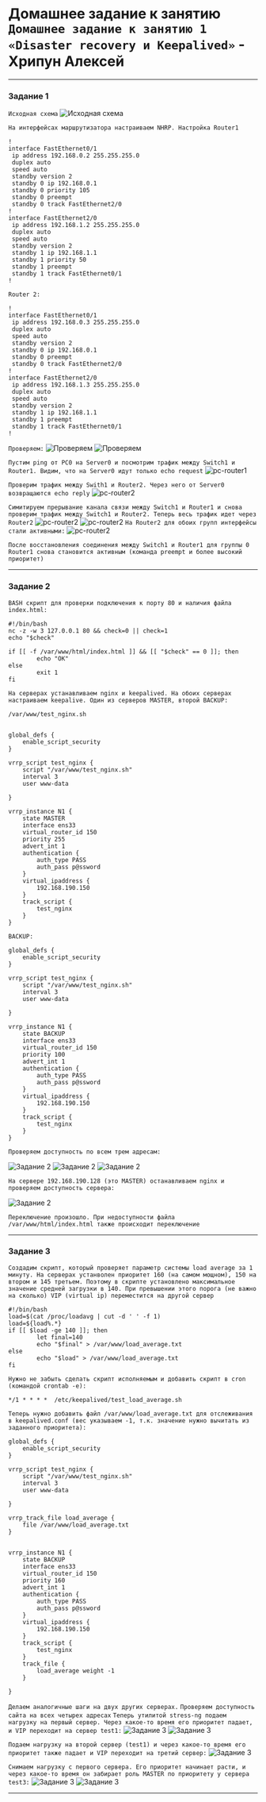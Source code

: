 # Домашнее задание к занятию `Домашнее задание к занятию 1 «Disaster recovery и Keepalived»` - Хрипун Алексей

---

### Задание 1
`Исходная схема`
![Исходная схема](img/sheme.png)

`На интерфейсах маршрутизатора настраиваем NHRP. Настройка Router1`

```
!
interface FastEthernet0/1
 ip address 192.168.0.2 255.255.255.0
 duplex auto
 speed auto
 standby version 2
 standby 0 ip 192.168.0.1
 standby 0 priority 105
 standby 0 preempt
 standby 0 track FastEthernet2/0
!
interface FastEthernet2/0
 ip address 192.168.1.2 255.255.255.0
 duplex auto
 speed auto
 standby version 2
 standby 1 ip 192.168.1.1
 standby 1 priority 50
 standby 1 preempt
 standby 1 track FastEthernet0/1
!
```
`Router 2:`
```
!
interface FastEthernet0/1
 ip address 192.168.0.3 255.255.255.0
 duplex auto
 speed auto
 standby version 2
 standby 0 ip 192.168.0.1
 standby 0 preempt
 standby 0 track FastEthernet2/0
!
interface FastEthernet2/0
 ip address 192.168.1.3 255.255.255.0
 duplex auto
 speed auto
 standby version 2
 standby 1 ip 192.168.1.1
 standby 1 preempt
 standby 1 track FastEthernet0/1
!
```
`Проверяем:`
![Проверяем](img/router1.png)
![Проверяем](img/router2.png)

`Пустим ping от PC0 на Server0 и посмотрим трафик между Switch1 и Router1. Видим, что на Server0 идут только echo request`
![pc-router1](img/pc-router1.png)

`Проверим трафик между Swith1 и Router2. Через него от Server0 возвращаются echo reply` 
![pc-router2](img/pc-router2.png)

`Симитируем прерывание канала связи между Switch1 и Router1 и снова проверим трафик между Switch1 и Router2. Теперь весь трафик идет через Router2`
![pc-router2](img/connect-pause.png)
![pc-router2](img/pc-server.png)
`На Router2 для обоих групп интерфейсы стали активными:`
![pc-router2](img/router2-active.png)

`После восстановления соединения между Switch1 и Router1 для группы 0 Router1 снова становится активным (команда preempt и более высокий приоритет)`

---

### Задание 2

`BASH скрипт для проверки подключения к порту 80 и наличия файла index.html:`
```
#!/bin/bash
nc -z -w 3 127.0.0.1 80 && check=0 || check=1
echo "$check"

if [[ -f /var/www/html/index.html ]] && [[ "$check" == 0 ]]; then
        echo "OK"
else
        exit 1
fi
```
`На серверах устанавливаем nginx и keepalived. На обоих серверах настраиваем keepalive. Один из серверов MASTER, второй BACKUP:`
```
/var/www/test_nginx.sh


global_defs {
    enable_script_security
}

vrrp_script test_nginx {
    script "/var/www/test_nginx.sh"
    interval 3
    user www-data

}

vrrp_instance N1 {
    state MASTER
    interface ens33
    virtual_router_id 150
    priority 255
    advert_int 1
    authentication {
        auth_type PASS
        auth_pass p@ssword
    }
    virtual_ipaddress {
        192.168.190.150
    }
    track_script {
        test_nginx
    }
} 
```
`BACKUP:`

```
global_defs {
    enable_script_security
}

vrrp_script test_nginx {
    script "/var/www/test_nginx.sh"
    interval 3
    user www-data

}

vrrp_instance N1 {
    state BACKUP
    interface ens33
    virtual_router_id 150
    priority 100
    advert_int 1
    authentication {
        auth_type PASS
        auth_pass p@ssword
    }
    virtual_ipaddress {
        192.168.190.150
    }
    track_script {
        test_nginx
    }
}
```

`Проверяем доступность по всем трем адресам:`

![Задание 2](img/step1.png)
![Задание 2](img/step1_1.png)
![Задание 2](img/step1_2.png)

`На сервере 192.168.190.128 (это MASTER) останавливаем nginx и проверяем доступность сервера:`

![Задание 2](img/step2.png)

`Переключение произошло. При недоступности файла /var/www/html/index.html также происходит переключение`

---

### Задание 3
`Создадим скрипт, который проверяет параметр системы load average за 1 минуту. На серверах устанволен приоритет 160 (на самом мощном), 150 на втором и 145 третьем. Поэтому в скрипте установлено максимальное значение средней загрузки в 140. При превышении этого порога (не важно на сколько) VIP (virtual ip) переместится на другой сервер`
```
#!/bin/bash
load=$(cat /proc/loadavg | cut -d ' ' -f 1)
load=${load%.*}
if [[ $load -ge 140 ]]; then
        let final=140
        echo "$final" > /var/www/load_average.txt
else
        echo "$load" > /var/www/load_average.txt
fi
```
`Нужно не забыть сделать скрипт исполняемым и добавить скрипт в cron (командой crontab -e):`
```
*/1 * * * *  /etc/keepalived/test_load_average.sh
```
`Теперь нужно добавить файл /var/www/load_average.txt для отслеживания в keepalived.conf (вес указываем -1, т.к. значение нужно вычитать из заданного приоритета):`
```
global_defs {
    enable_script_security
}

vrrp_script test_nginx {
    script "/var/www/test_nginx.sh"
    interval 3
    user www-data

}

vrrp_track_file load_average {
    file /var/www/load_average.txt
}


vrrp_instance N1 {
    state BACKUP
    interface ens33
    virtual_router_id 150
    priority 160
    advert_int 1
    authentication {
        auth_type PASS
        auth_pass p@ssword
    }
    virtual_ipaddress {
        192.168.190.150
    }
    track_script {
        test_nginx
    }
    track_file {
        load_average weight -1
    }

}

```  
`Делаем аналогичные шаги на двух других серверах.`
`Проверяем доступность сайта на всех четырех адресах`
`Теперь утилитой stress-ng подаем нагрузку на первый сервер. Через какое-то время его приоритет падает, и VIP переходит на сервер test1:`
![Задание 3](img/test1.png)
![Задание 3](img/test2.png)

`Подаем нагрузку на второй сервер (test1) и через какое-то время его приоритет также падает и VIP переходит на третий сервер:`
![Задание 3](img/test3.png)

`Снимаем нагрузку с первого сервера. Его приоритет начинает расти, и через какое-то время он забирает роль MASTER по приоритету у сервера test3:`
![Задание 3](img/again_master.png)
![Задание 3](img/test4.png)

---

